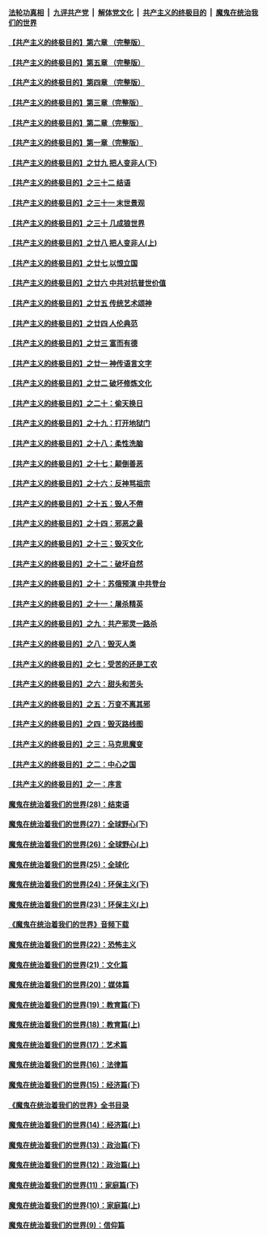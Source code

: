 ####  [法轮功真相](../../../../basic/blob/master/README.md?t=01121726) &nbsp;|&nbsp; [九评共产党](../../../../9ping.md/blob/master/README.md?t=01121726) &nbsp;|&nbsp; [解体党文化](../../../../jtdwh.md/blob/master/README.md?t=01121726)  &nbsp;|&nbsp; [共产主义的终极目的](../../../../gczydzjmd.md/blob/master/README.md?t=01121726) &nbsp;|&nbsp; [魔鬼在统治我们的世界](../../../../mgztzwmdsj.md/blob/master/README.md?t=01121726) 

#### [【共产主义的终极目的】第六章 （完整版）](../pages/nsc422/n11428913.md?t=01121726) 

#### [【共产主义的终极目的】第五章 （完整版）](../pages/nsc422/n11428912.md?t=01121726) 

#### [【共产主义的终极目的】第四章 （完整版）](../pages/nsc422/n11428907.md?t=01121726) 

#### [【共产主义的终极目的】第三章（完整版）](../pages/nsc422/n11428848.md?t=01121726) 

#### [【共产主义的终极目的】第二章（完整版）](../pages/nsc422/n11428831.md?t=01121726) 

#### [【共产主义的终极目的】第一章（完整版）](../pages/nsc422/n11417651.md?t=01121726) 

#### [【共产主义的终极目的】之廿九 把人变非人(下)](../pages/nsc422/n11344140.md?t=01121726) 

#### [【共产主义的终极目的】之三十二 结语](../pages/nsc422/n11360535.md?t=01121726) 

#### [【共产主义的终极目的】之三十一 末世景观](../pages/nsc422/n11351129.md?t=01121726) 

#### [【共产主义的终极目的】之三十 几成狼世界](../pages/nsc422/n11348280.md?t=01121726) 

#### [【共产主义的终极目的】之廿八 把人变非人(上)](../pages/nsc422/n11340492.md?t=01121726) 

#### [【共产主义的终极目的】之廿七 以恨立国](../pages/nsc422/n11336944.md?t=01121726) 

#### [【共产主义的终极目的】之廿六 中共对抗普世价值](../pages/nsc422/n11324785.md?t=01121726) 

#### [【共产主义的终极目的】之廿五 传统艺术颂神](../pages/nsc422/n11296396.md?t=01121726) 

#### [【共产主义的终极目的】之廿四 人伦典范](../pages/nsc422/n11296397.md?t=01121726) 

#### [【共产主义的终极目的】之廿三 富而有德](../pages/nsc422/n11283598.md?t=01121726) 

#### [【共产主义的终极目的】之廿一 神传语言文字](../pages/nsc422/n11263265.md?t=01121726) 

#### [【共产主义的终极目的】之廿二 破坏修炼文化](../pages/nsc422/n11245728.md?t=01121726) 

#### [【共产主义的终极目的】之二十：偷天换日](../pages/nsc422/n11238846.md?t=01121726) 

#### [【共产主义的终极目的】之十九：打开地狱门](../pages/nsc422/n11206376.md?t=01121726) 

#### [【共产主义的终极目的】之十八：柔性洗脑](../pages/nsc422/n11199994.md?t=01121726) 

#### [【共产主义的终极目的】之十七：颠倒善恶](../pages/nsc422/n11179782.md?t=01121726) 

#### [【共产主义的终极目的】之十六：反神骂祖宗](../pages/nsc422/n11166798.md?t=01121726) 

#### [【共产主义的终极目的】之十五：毁人不倦](../pages/nsc422/n11166792.md?t=01121726) 

#### [【共产主义的终极目的】之十四：邪恶之最](../pages/nsc422/n11150249.md?t=01121726) 

#### [【共产主义的终极目的】之十三：毁灭文化](../pages/nsc422/n11135227.md?t=01121726) 

#### [【共产主义的终极目的】之十二：破坏自然](../pages/nsc422/n11135214.md?t=01121726) 

#### [【共产主义的终极目的】之十：苏俄预演 中共登台](../pages/nsc422/n11118424.md?t=01121726) 

#### [【共产主义的终极目的】之十一：屠杀精英](../pages/nsc422/n11118442.md?t=01121726) 

#### [【共产主义的终极目的】之九：共产邪灵一路杀](../pages/nsc422/n11114139.md?t=01121726) 

#### [【共产主义的终极目的】之八：毁灭人类](../pages/nsc422/n11108503.md?t=01121726) 

#### [【共产主义的终极目的】之七：受苦的还是工农](../pages/nsc422/n11101809.md?t=01121726) 

#### [【共产主义的终极目的】之六：甜头和苦头](../pages/nsc422/n11096971.md?t=01121726) 

#### [【共产主义的终极目的】之五：万变不离其邪](../pages/nsc422/n11091285.md?t=01121726) 

#### [【共产主义的终极目的】之四：毁灭路线图](../pages/nsc422/n11086284.md?t=01121726) 

#### [【共产主义的终极目的】之三：马克思魔变](../pages/nsc422/n11061941.md?t=01121726) 

#### [【共产主义的终极目的】之二：中心之国](../pages/nsc422/n11047728.md?t=01121726) 

#### [【共产主义的终极目的】之一：序言](../pages/nsc422/n11086077.md?t=01121726) 

#### [魔鬼在统治着我们的世界(28)：结束语](../pages/nsc422/n10936246.md?t=01121726) 

#### [魔鬼在统治着我们的世界(27)：全球野心(下)](../pages/nsc422/n10928319.md?t=01121726) 

#### [魔鬼在统治着我们的世界(26)：全球野心(上)](../pages/nsc422/n10900318.md?t=01121726) 

#### [魔鬼在统治着我们的世界(25)：全球化](../pages/nsc422/n10788205.md?t=01121726) 

#### [魔鬼在统治着我们的世界(24)：环保主义(下)](../pages/nsc422/n10695307.md?t=01121726) 

#### [魔鬼在统治着我们的世界(23)：环保主义(上)](../pages/nsc422/n10688613.md?t=01121726) 

#### [《魔鬼在统治着我们的世界》音频下载](../pages/nsc422/n10635553.md?t=01121726) 

#### [魔鬼在统治着我们的世界(22)：恐怖主义](../pages/nsc422/n10614727.md?t=01121726) 

#### [魔鬼在统治着我们的世界(21)：文化篇](../pages/nsc422/n10597706.md?t=01121726) 

#### [魔鬼在统治着我们的世界(20)：媒体篇](../pages/nsc422/n10586579.md?t=01121726) 

#### [魔鬼在统治着我们的世界(19)：教育篇(下)](../pages/nsc422/n10564808.md?t=01121726) 

#### [魔鬼在统治着我们的世界(18)：教育篇(上)](../pages/nsc422/n10526970.md?t=01121726) 

#### [魔鬼在统治着我们的世界(17)：艺术篇](../pages/nsc422/n10499093.md?t=01121726) 

#### [魔鬼在统治着我们的世界(16)：法律篇](../pages/nsc422/n10485969.md?t=01121726) 

#### [魔鬼在统治着我们的世界(15)：经济篇(下)](../pages/nsc422/n10469975.md?t=01121726) 

#### [《魔鬼在统治着我们的世界》全书目录](../pages/nsc422/n10464261.md?t=01121726) 

#### [魔鬼在统治着我们的世界(14)：经济篇(上)](../pages/nsc422/n10457370.md?t=01121726) 

#### [魔鬼在统治着我们的世界(13)：政治篇(下)](../pages/nsc422/n10448270.md?t=01121726) 

#### [魔鬼在统治着我们的世界(12)：政治篇(上)](../pages/nsc422/n10444576.md?t=01121726) 

#### [魔鬼在统治着我们的世界(11)：家庭篇(下)](../pages/nsc422/n10440961.md?t=01121726) 

#### [魔鬼在统治着我们的世界(10)：家庭篇(上)](../pages/nsc422/n10435448.md?t=01121726) 

#### [魔鬼在统治着我们的世界(9)：信仰篇](../pages/nsc422/n10432159.md?t=01121726) 

